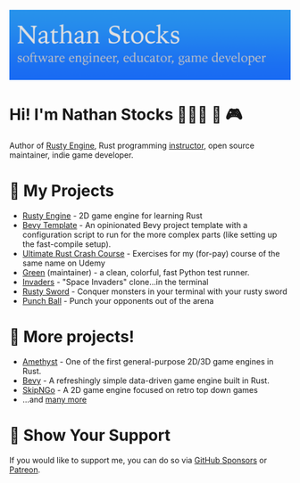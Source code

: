 ![Nathan Stocks - software engineer, educator, game developer](./img/GitHubReadmeBanner.png)

# Hi! I'm Nathan Stocks 👨🏻‍💻 👾 🎮 
Author of [Rusty Engine], Rust programming [instructor], open source maintainer, indie game developer. 

# 🚀 My Projects 

- [Rusty Engine] - 2D game engine for learning Rust
- [Bevy Template] - An opinionated Bevy project template with a configuration script to run for the more complex parts (like setting up the fast-compile setup).
- [Ultimate Rust Crash Course] - Exercises for my (for-pay) course of the same name on Udemy
- [Green] (maintainer) - a clean, colorful, fast Python test runner.
- [Invaders] - "Space Invaders" clone...in the terminal
- [Rusty Sword] - Conquer monsters in your terminal with your rusty sword
- [Punch Ball] - Punch your opponents out of the arena

# 🚟 More projects! 
- [Amethyst] - One of the first general-purpose 2D/3D game engines in Rust.
- [Bevy] - A refreshingly simple data-driven game engine built in Rust.
- [SkipNGo] -  A 2D game engine focused on retro top down games
- ...and [many more]

# 💖 Show Your Support 

If you would like to support me, you can do so via [GitHub Sponsors] or [Patreon].

[Amethyst]: https://amethyst.rs/
[Bevy Template]: https://github.com/cleancut/bevy_template
[Bevy]: https://bevyengine.org/
[Green]: https://github.com/CleanCut/green
[Rusty Engine]: https://github.com/CleanCut/rusty_engine
[many more]: https://github.com/pulls?q=is%3Amerged+is%3Apr+author%3Acleancut+archived%3Afalse+
[Invaders]: https://github.com/CleanCut/invaders/
[Python]: https://www.python.org/
[Rust]: https://rust-lang.org/
[Ultimate Rust Crash Course]: https://github.com/CleanCut/ultimate_rust_crash_course/
[Punch Ball]: https://github.com/CleanCut/punchball
[Rusty Sword]: https://github.com/CleanCut/rusty_sword/
[SkipNGo]: https://github.com/katharostech/skipngo
[Patreon]: https://www.patreon.com/nathanstocks
[instructor]: https://agileperception.com
[GitHub Sponsors]: https://github.com/sponsors/CleanCut
